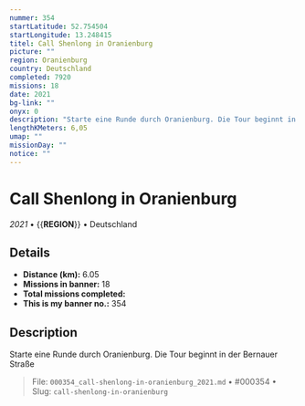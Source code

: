 ```yaml
---
nummer: 354
startLatitude: 52.754504
startLongitude: 13.248415
titel: Call Shenlong in Oranienburg
picture: ""
region: Oranienburg
country: Deutschland
completed: 7920
missions: 18
date: 2021
bg-link: ""
onyx: 0
description: "Starte eine Runde durch Oranienburg. Die Tour beginnt in der Bernauer Straße"
lengthKMeters: 6,05
umap: ""
missionDay: ""
notice: ""
---
```

# Call Shenlong in Oranienburg

*2021* • {{__REGION__}} • Deutschland





## Details
- **Distance (km):** 6.05
- **Missions in banner:** 18
- **Total missions completed:** 
- **This is my banner no.:** 354



## Description
Starte eine Runde durch Oranienburg. Die Tour beginnt in der Bernauer Straße




> File: `000354_call-shenlong-in-oranienburg_2021.md` • #000354 • Slug: `call-shenlong-in-oranienburg`
